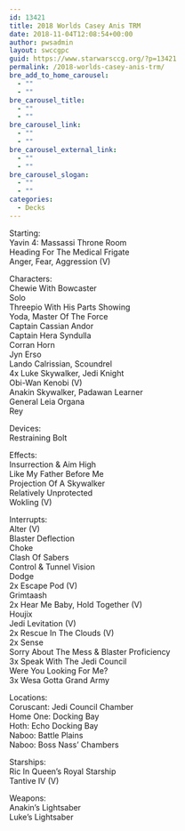 ```yaml
---
id: 13421
title: 2018 Worlds Casey Anis TRM
date: 2018-11-04T12:08:54+00:00
author: pwsadmin
layout: swccgpc
guid: https://www.starwarsccg.org/?p=13421
permalink: /2018-worlds-casey-anis-trm/
bre_add_to_home_carousel:
  - ""
  - ""
bre_carousel_title:
  - ""
  - ""
bre_carousel_link:
  - ""
  - ""
bre_carousel_external_link:
  - ""
  - ""
bre_carousel_slogan:
  - ""
  - ""
categories:
  - Decks
---
```

Starting:  
Yavin 4: Massassi Throne Room  
Heading For The Medical Frigate  
Anger, Fear, Aggression (V)

Characters:  
Chewie With Bowcaster  
Solo  
Threepio With His Parts Showing  
Yoda, Master Of The Force  
Captain Cassian Andor  
Captain Hera Syndulla  
Corran Horn  
Jyn Erso  
Lando Calrissian, Scoundrel  
4x Luke Skywalker, Jedi Knight  
Obi-Wan Kenobi (V)  
Anakin Skywalker, Padawan Learner  
General Leia Organa  
Rey

Devices:  
Restraining Bolt

Effects:  
Insurrection & Aim High  
Like My Father Before Me  
Projection Of A Skywalker  
Relatively Unprotected  
Wokling (V)

Interrupts:  
Alter (V)  
Blaster Deflection  
Choke  
Clash Of Sabers  
Control & Tunnel Vision  
Dodge  
2x Escape Pod (V)  
Grimtaash  
2x Hear Me Baby, Hold Together (V)  
Houjix  
Jedi Levitation (V)  
2x Rescue In The Clouds (V)  
2x Sense  
Sorry About The Mess & Blaster Proficiency  
3x Speak With The Jedi Council  
Were You Looking For Me?  
3x Wesa Gotta Grand Army

Locations:  
Coruscant: Jedi Council Chamber  
Home One: Docking Bay  
Hoth: Echo Docking Bay  
Naboo: Battle Plains  
Naboo: Boss Nass&#8217; Chambers

Starships:  
Ric In Queen&#8217;s Royal Starship  
Tantive IV (V)

Weapons:  
Anakin&#8217;s Lightsaber  
Luke&#8217;s Lightsaber